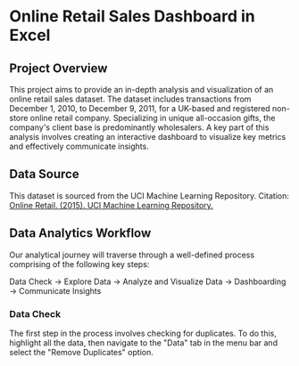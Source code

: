 # Online Retail Sales Dashboard in Excel
## Project Overview 
This project aims to provide an in-depth analysis and visualization of an online retail sales dataset. The dataset includes transactions from December 1, 2010, to December 9, 2011, for a UK-based and registered non-store online retail company. Specializing in unique all-occasion gifts, the company's client base is predominantly wholesalers. A key part of this analysis involves creating an interactive dashboard to visualize key metrics and effectively communicate insights.
## Data Source
This dataset is sourced from the UCI Machine Learning Repository.
Citation:
[Online Retail. (2015). UCI Machine Learning Repository.](https://doi.org/10.24432/C5BW33)
## Data Analytics Workflow

Our analytical journey will traverse through a well-defined process comprising of the following key steps:

Data Check → Explore Data → Analyze and Visualize Data → Dashboarding → Communicate Insights
### Data Check
The first step in the process involves checking for duplicates. To do this, highlight all the data, then navigate to the "Data" tab in the menu bar and select the "Remove Duplicates" option.
